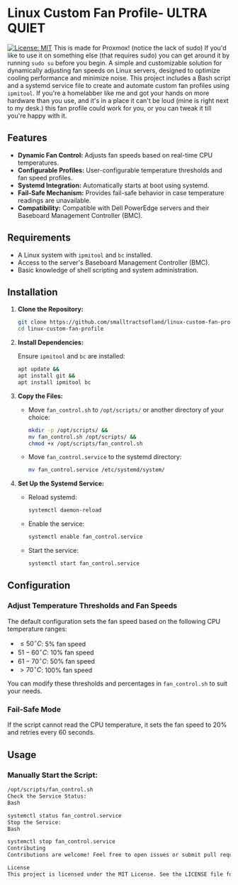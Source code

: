 # Linux Custom Fan Profile- ULTRA QUIET 

[![License: MIT](https://img.shields.io/badge/License-MIT-yellow.svg)](https://opensource.org/licenses/MIT)
This is made for Proxmox! (notice the lack of sudo) If you'd like to use it on something else (that requires sudo) you can get around it by running `sudo su` before you begin.
A simple and customizable solution for dynamically adjusting fan speeds on Linux servers, designed to optimize cooling performance and minimize noise. This project includes a Bash script and a systemd service file to create and automate custom fan profiles using `ipmitool`. If you're a homelabber like me and got your hands on more hardware than you use, and it's in a place it can't be loud (mine is right next to my desk.) this fan profile could work for you, or you can tweak it till you're happy with it. 

## Features

-   **Dynamic Fan Control:** Adjusts fan speeds based on real-time CPU temperatures.
-   **Configurable Profiles:** User-configurable temperature thresholds and fan speed profiles.
-   **Systemd Integration:** Automatically starts at boot using systemd.
-   **Fail-Safe Mechanism:** Provides fail-safe behavior in case temperature readings are unavailable.
-   **Compatibility:** Compatible with Dell PowerEdge servers and their Baseboard Management Controller (BMC).

## Requirements

-   A Linux system with `ipmitool` and `bc` installed.
-   Access to the server's Baseboard Management Controller (BMC).
-   Basic knowledge of shell scripting and system administration.

## Installation

1.  **Clone the Repository:**

    ```bash
    git clone https://github.com/smalltractsofland/linux-custom-fan-profile.git &&
    cd linux-custom-fan-profile
    ```

2.  **Install Dependencies:**

    Ensure `ipmitool` and `bc` are installed:

    ```bash
    apt update &&
    apt install git &&
    apt install ipmitool bc
    ```

3.  **Copy the Files:**

    -   Move `fan_control.sh` to `/opt/scripts/` or another directory of your choice:

        ```bash
        mkdir -p /opt/scripts/ &&
        mv fan_control.sh /opt/scripts/ &&
        chmod +x /opt/scripts/fan_control.sh
        ```

    -   Move `fan_control.service` to the systemd directory:

        ```bash
        mv fan_control.service /etc/systemd/system/
        ```

4.  **Set Up the Systemd Service:**

    -   Reload systemd:

        ```bash
        systemctl daemon-reload
        ```

    -   Enable the service:

        ```bash
        systemctl enable fan_control.service
        ```

    -   Start the service:

        ```bash
        systemctl start fan_control.service
        ```

## Configuration

### Adjust Temperature Thresholds and Fan Speeds

The default configuration sets the fan speed based on the following CPU temperature ranges:

-   $\leq 50^\circ C$: 5% fan speed
-   $51-60^\circ C$: 10% fan speed
-   $61-70^\circ C$: 50% fan speed
-   $> 70^\circ C$: 100% fan speed

You can modify these thresholds and percentages in `fan_control.sh` to suit your needs.

### Fail-Safe Mode

If the script cannot read the CPU temperature, it sets the fan speed to 20% and retries every 60 seconds.

## Usage

### Manually Start the Script:

```bash
/opt/scripts/fan_control.sh
Check the Service Status:
Bash

systemctl status fan_control.service
Stop the Service:
Bash

systemctl stop fan_control.service
Contributing
Contributions are welcome! Feel free to open issues or submit pull requests to improve the script or add new features.

License
This project is licensed under the MIT License. See the LICENSE file for details.
